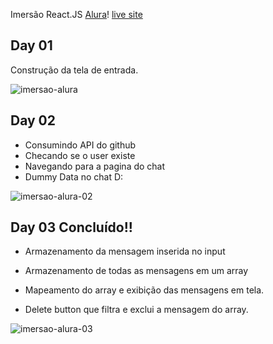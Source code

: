 Imersão React.JS [Alura](https://www.alura.com.br/imersao-react)!
[live site](https://imersao-alura-react-i9tmrb7h8-eddi3ms.vercel.app)

## Day 01

Construção da tela de entrada.

![imersao-alura](https://user-images.githubusercontent.com/75024157/150861781-aa4c77df-6242-4df3-9e79-8c18e60502f3.PNG)

## Day 02

- Consumindo API do github
- Checando se o user existe
- Navegando para a pagina do chat
- Dummy Data no chat D:

![imersao-alura-02](https://user-images.githubusercontent.com/75024157/151029198-abf15301-1af2-4f6f-b1dd-98b2b1e4bc75.PNG)

## Day 03 Concluído!!

- Armazenamento da mensagem inserida no input

- Armazenamento de todas as mensagens em um array

- Mapeamento do array e exibição das mensagens em tela.

- Delete button que filtra e exclui a mensagem do array.

![imersao-alura-03](https://user-images.githubusercontent.com/75024157/151178747-6813b883-2ca3-40db-a30e-d477889d5e51.PNG)
